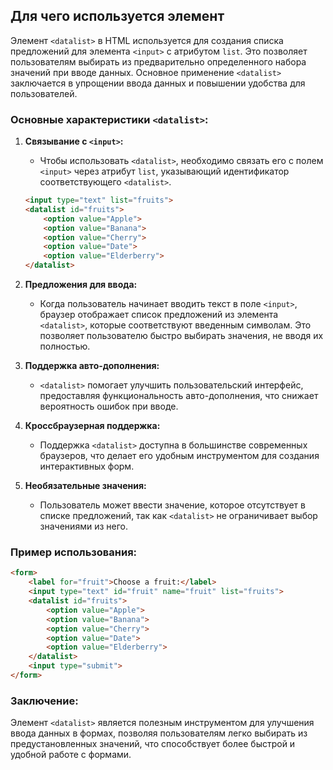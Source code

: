 ## Для чего используется элемент <datalist>?

Элемент `<datalist>` в HTML используется для создания списка предложений для элемента `<input>` с атрибутом `list`. Это позволяет пользователям выбирать из предварительно определенного набора значений при вводе данных. Основное применение `<datalist>` заключается в упрощении ввода данных и повышении удобства для пользователей.

### Основные характеристики `<datalist>`:

1. **Связывание с `<input>`:**
   - Чтобы использовать `<datalist>`, необходимо связать его с полем `<input>` через атрибут `list`, указывающий идентификатор соответствующего `<datalist>`.
   ```html
   <input type="text" list="fruits">
   <datalist id="fruits">
       <option value="Apple">
       <option value="Banana">
       <option value="Cherry">
       <option value="Date">
       <option value="Elderberry">
   </datalist>
   ```

2. **Предложения для ввода:**
   - Когда пользователь начинает вводить текст в поле `<input>`, браузер отображает список предложений из элемента `<datalist>`, которые соответствуют введенным символам. Это позволяет пользователю быстро выбирать значения, не вводя их полностью.

3. **Поддержка авто-дополнения:**
   - `<datalist>` помогает улучшить пользовательский интерфейс, предоставляя функциональность авто-дополнения, что снижает вероятность ошибок при вводе.

4. **Кроссбраузерная поддержка:**
   - Поддержка `<datalist>` доступна в большинстве современных браузеров, что делает его удобным инструментом для создания интерактивных форм.

5. **Необязательные значения:**
   - Пользователь может ввести значение, которое отсутствует в списке предложений, так как `<datalist>` не ограничивает выбор значениями из него.

### Пример использования:

```html
<form>
    <label for="fruit">Choose a fruit:</label>
    <input type="text" id="fruit" name="fruit" list="fruits">
    <datalist id="fruits">
        <option value="Apple">
        <option value="Banana">
        <option value="Cherry">
        <option value="Date">
        <option value="Elderberry">
    </datalist>
    <input type="submit">
</form>
```

### Заключение:
Элемент `<datalist>` является полезным инструментом для улучшения ввода данных в формах, позволяя пользователям легко выбирать из предустановленных значений, что способствует более быстрой и удобной работе с формами.